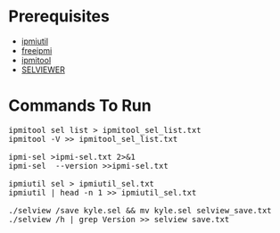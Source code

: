 Prerequisites
=============
* [ipmiutil](http://ipmiutil.sourceforge.net/)
* [freeipmi](http://www.gnu.org/software/freeipmi/)
* [ipmitool](http://ipmitool.sourceforge.net/)
* [SELVIEWER](http://www.intel.com/support/motherboards/server/sb/CS-031911.htm)

Commands To Run 
===============
<pre>
ipmitool sel list > ipmitool_sel_list.txt
ipmitool -V >> ipmitool_sel_list.txt

ipmi-sel >ipmi-sel.txt 2>&1
ipmi-sel  --version >>ipmi-sel.txt

ipmiutil sel > ipmiutil_sel.txt
ipmiutil | head -n 1 >> ipmiutil_sel.txt

./selview /save kyle.sel && mv kyle.sel selview_save.txt
./selview /h | grep Version >> selview_save.txt
</pre>
